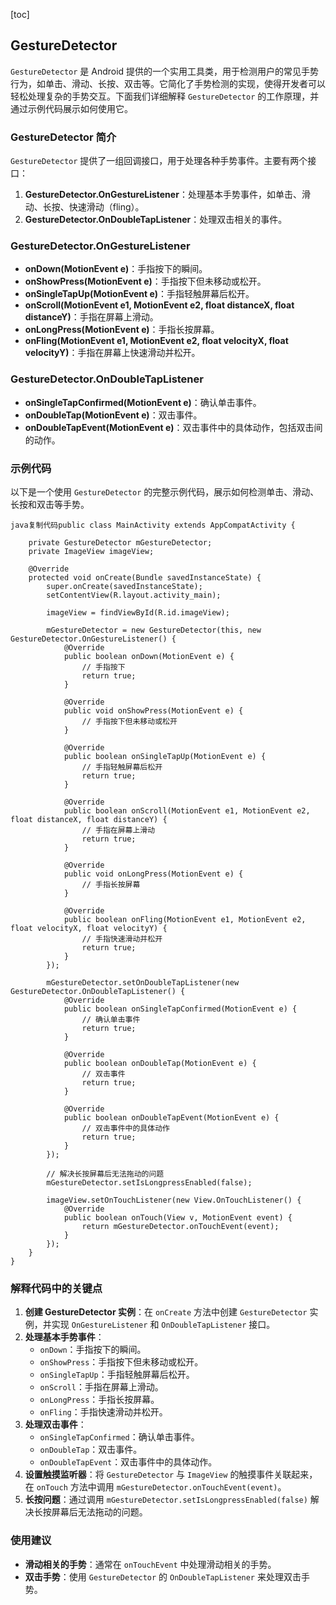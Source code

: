 [toc]

## GestureDetector



`GestureDetector` 是 Android 提供的一个实用工具类，用于检测用户的常见手势行为，如单击、滑动、长按、双击等。它简化了手势检测的实现，使得开发者可以轻松处理复杂的手势交互。下面我们详细解释 `GestureDetector` 的工作原理，并通过示例代码展示如何使用它。

### GestureDetector 简介

`GestureDetector` 提供了一组回调接口，用于处理各种手势事件。主要有两个接口：

1. **GestureDetector.OnGestureListener**：处理基本手势事件，如单击、滑动、长按、快速滑动（fling）。
2. **GestureDetector.OnDoubleTapListener**：处理双击相关的事件。

### GestureDetector.OnGestureListener

- **onDown(MotionEvent e)**：手指按下的瞬间。
- **onShowPress(MotionEvent e)**：手指按下但未移动或松开。
- **onSingleTapUp(MotionEvent e)**：手指轻触屏幕后松开。
- **onScroll(MotionEvent e1, MotionEvent e2, float distanceX, float distanceY)**：手指在屏幕上滑动。
- **onLongPress(MotionEvent e)**：手指长按屏幕。
- **onFling(MotionEvent e1, MotionEvent e2, float velocityX, float velocityY)**：手指在屏幕上快速滑动并松开。

### GestureDetector.OnDoubleTapListener

- **onSingleTapConfirmed(MotionEvent e)**：确认单击事件。
- **onDoubleTap(MotionEvent e)**：双击事件。
- **onDoubleTapEvent(MotionEvent e)**：双击事件中的具体动作，包括双击间的动作。

### 示例代码

以下是一个使用 `GestureDetector` 的完整示例代码，展示如何检测单击、滑动、长按和双击等手势。

```
java复制代码public class MainActivity extends AppCompatActivity {

    private GestureDetector mGestureDetector;
    private ImageView imageView;

    @Override
    protected void onCreate(Bundle savedInstanceState) {
        super.onCreate(savedInstanceState);
        setContentView(R.layout.activity_main);

        imageView = findViewById(R.id.imageView);

        mGestureDetector = new GestureDetector(this, new GestureDetector.OnGestureListener() {
            @Override
            public boolean onDown(MotionEvent e) {
                // 手指按下
                return true;
            }

            @Override
            public void onShowPress(MotionEvent e) {
                // 手指按下但未移动或松开
            }

            @Override
            public boolean onSingleTapUp(MotionEvent e) {
                // 手指轻触屏幕后松开
                return true;
            }

            @Override
            public boolean onScroll(MotionEvent e1, MotionEvent e2, float distanceX, float distanceY) {
                // 手指在屏幕上滑动
                return true;
            }

            @Override
            public void onLongPress(MotionEvent e) {
                // 手指长按屏幕
            }

            @Override
            public boolean onFling(MotionEvent e1, MotionEvent e2, float velocityX, float velocityY) {
                // 手指快速滑动并松开
                return true;
            }
        });

        mGestureDetector.setOnDoubleTapListener(new GestureDetector.OnDoubleTapListener() {
            @Override
            public boolean onSingleTapConfirmed(MotionEvent e) {
                // 确认单击事件
                return true;
            }

            @Override
            public boolean onDoubleTap(MotionEvent e) {
                // 双击事件
                return true;
            }

            @Override
            public boolean onDoubleTapEvent(MotionEvent e) {
                // 双击事件中的具体动作
                return true;
            }
        });

        // 解决长按屏幕后无法拖动的问题
        mGestureDetector.setIsLongpressEnabled(false);

        imageView.setOnTouchListener(new View.OnTouchListener() {
            @Override
            public boolean onTouch(View v, MotionEvent event) {
                return mGestureDetector.onTouchEvent(event);
            }
        });
    }
}
```

### 解释代码中的关键点

1. **创建 GestureDetector 实例**：在 `onCreate` 方法中创建 `GestureDetector` 实例，并实现 `OnGestureListener` 和 `OnDoubleTapListener` 接口。
2. **处理基本手势事件**：
   - `onDown`：手指按下的瞬间。
   - `onShowPress`：手指按下但未移动或松开。
   - `onSingleTapUp`：手指轻触屏幕后松开。
   - `onScroll`：手指在屏幕上滑动。
   - `onLongPress`：手指长按屏幕。
   - `onFling`：手指快速滑动并松开。
3. **处理双击事件**：
   - `onSingleTapConfirmed`：确认单击事件。
   - `onDoubleTap`：双击事件。
   - `onDoubleTapEvent`：双击事件中的具体动作。
4. **设置触摸监听器**：将 `GestureDetector` 与 `ImageView` 的触摸事件关联起来，在 `onTouch` 方法中调用 `mGestureDetector.onTouchEvent(event)`。
5. **长按问题**：通过调用 `mGestureDetector.setIsLongpressEnabled(false)` 解决长按屏幕后无法拖动的问题。

### 使用建议

- **滑动相关的手势**：通常在 `onTouchEvent` 中处理滑动相关的手势。
- **双击手势**：使用 `GestureDetector` 的 `OnDoubleTapListener` 来处理双击手势。